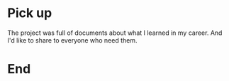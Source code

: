 # Pick up

The project was full of documents about what I learned in my career. And I'd like to share to everyone who need them. 

# End
